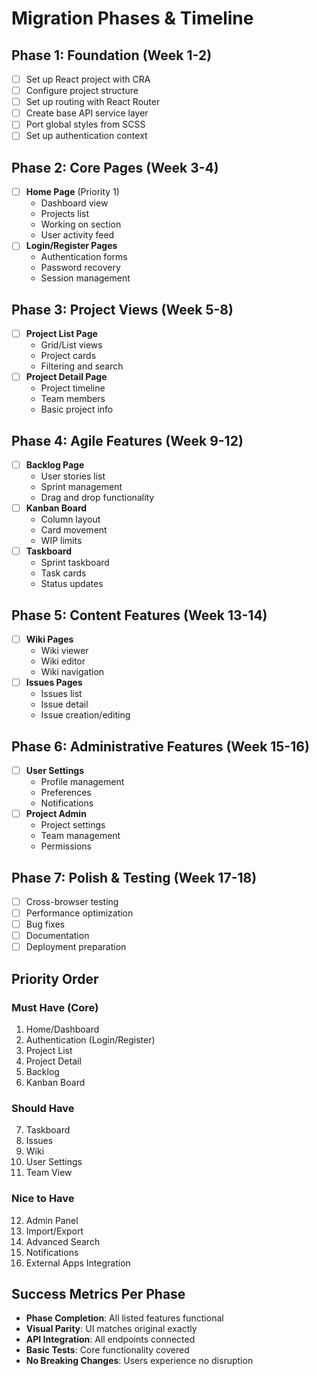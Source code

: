 # Migration Phases & Timeline

## Phase 1: Foundation (Week 1-2)
- [ ] Set up React project with CRA
- [ ] Configure project structure
- [ ] Set up routing with React Router
- [ ] Create base API service layer
- [ ] Port global styles from SCSS
- [ ] Set up authentication context

## Phase 2: Core Pages (Week 3-4)
- [ ] **Home Page** (Priority 1)
  - Dashboard view
  - Projects list
  - Working on section
  - User activity feed
- [ ] **Login/Register Pages**
  - Authentication forms
  - Password recovery
  - Session management

## Phase 3: Project Views (Week 5-8)
- [ ] **Project List Page**
  - Grid/List views
  - Project cards
  - Filtering and search
- [ ] **Project Detail Page**
  - Project timeline
  - Team members
  - Basic project info

## Phase 4: Agile Features (Week 9-12)
- [ ] **Backlog Page**
  - User stories list
  - Sprint management
  - Drag and drop functionality
- [ ] **Kanban Board**
  - Column layout
  - Card movement
  - WIP limits
- [ ] **Taskboard**
  - Sprint taskboard
  - Task cards
  - Status updates

## Phase 5: Content Features (Week 13-14)
- [ ] **Wiki Pages**
  - Wiki viewer
  - Wiki editor
  - Wiki navigation
- [ ] **Issues Pages**
  - Issues list
  - Issue detail
  - Issue creation/editing

## Phase 6: Administrative Features (Week 15-16)
- [ ] **User Settings**
  - Profile management
  - Preferences
  - Notifications
- [ ] **Project Admin**
  - Project settings
  - Team management
  - Permissions

## Phase 7: Polish & Testing (Week 17-18)
- [ ] Cross-browser testing
- [ ] Performance optimization
- [ ] Bug fixes
- [ ] Documentation
- [ ] Deployment preparation

## Priority Order

### Must Have (Core)
1. Home/Dashboard
2. Authentication (Login/Register)
3. Project List
4. Project Detail
5. Backlog
6. Kanban Board

### Should Have
7. Taskboard
8. Issues
9. Wiki
10. User Settings
11. Team View

### Nice to Have
12. Admin Panel
13. Import/Export
14. Advanced Search
15. Notifications
16. External Apps Integration

## Success Metrics Per Phase

- **Phase Completion**: All listed features functional
- **Visual Parity**: UI matches original exactly
- **API Integration**: All endpoints connected
- **Basic Tests**: Core functionality covered
- **No Breaking Changes**: Users experience no disruption
